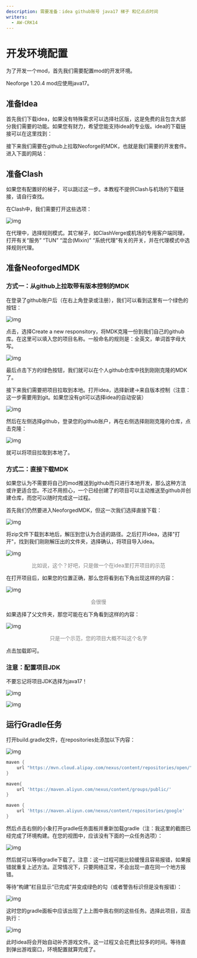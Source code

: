 ```yaml
---
description: 需要准备：idea github账号 java17 梯子 和亿点点时间
writers:
  - AW-CRK14
---
```


# 开发环境配置

为了开发一个mod，首先我们需要配置mod的开发环境。

Neoforge 1.20.4 mod应使用java17。

## 准备Idea

首先我们下载idea，如果没有特殊需求可以选择社区版，这是免费的且包含大部分我们需要的功能。如果您有财力，希望您能支持idea的专业版。idea的下载链接可以在这里找到：

<ModernUrl icon="/icon/jetbrains.png" title="下载 IntelliJ IDEA – 领先的 Java 和 Kotlin IDE" stitle="JetBrains"
 url="https://www.jetbrains.com/zh-cn/idea/download/?section=windows" desc="idea下载链接" />

接下来我们需要在github上拉取Neoforge的MDK，也就是我们需要的开发套件。进入下面的网站：

<ModernUrl icon="/icon/github.png" title="GitHub - neoforged/MDK: The Mod Developer Kit - this is where you start if you want to develop a new mod" stitle="Github" url="https://github.com/neoforged/MDK" />


## 准备Clash

如果您有配置好的梯子，可以跳过这一步。本教程不提供Clash与机场的下载链接，请自行查找。

在Clash中，我们需要打开这些选项：

![img](/current/13.png)

在代理中，选择规则模式。其它梯子，如ClashVerge或机场的专用客户端同理，打开有关“服务” “TUN” “混合(Mixin)” “系统代理"有关的开关，并在代理模式中选择规则代理。

## 准备NeoforgedMDK

### 方式一：从github上拉取带有版本控制的MDK

在登录了github账户后（在右上角登录或注册），我们可以看到这里有一个绿色的按钮：

![img](/current/image.png)

点击，选择Create a new responsitory，将MDK克隆一份到我们自己的github库。在这里可以填入您的项目名称。一般命名的规则是：全英文，单词首字母大写。

![img](/current/1.png)

最后点击下方的绿色按钮，我们就可以在个人github仓库中找到刚刚克隆的MDK了。

接下来我们需要把项目拉取到本地。打开idea，选择新建->来自版本控制（注意：这一步需要用到git。如果您没有git可以选择idea的自动安装）

![img](/current/2.png)

然后在左侧选择github，登录您的github账户，再在右侧选择刚刚克隆的仓库，点击克隆：

![img](/current/3.png)

就可以将项目拉取到本地了。

### 方式二：直接下载MDK

如果您认为不需要将自己的mod推送到github而只进行本地开发，那么这种方法或许更适合您。不过不用担心，一个已经创建了的项目可以主动推送至github并创建仓库，而您可以随时完成这一过程。

首先我们仍然要进入NeoforgedMDK，但这一次我们选择直接下载：

![img](/current/6.png)

将zip文件下载到本地后，解压到您认为合适的路径。之后打开idea，选择"打开"，找到我们刚刚解压出的文件夹，选择确认，将项目导入idea。

![img](/current/7.png)
<p align="center" style="color:grey;font-size:14px;">比如说，这个？好吧，只是做一个在idea里打开项目的示范</p>

在打开项目后，如果您的位置正确，那么您将看到右下角出现这样的内容：


![img](/current/8.png)
<p align="center" style="color:grey;font-size:14px;">会很慢</p>

如果选择了父文件夹，那您可能在右下角看到这样的内容：

![img](/current/9.png)
<p align="center" style="color:grey;font-size:14px;">只是一个示范，您的项目大概不叫这个名字</p>

点击加载即可。

### 注意：配置项目JDK

不要忘记将项目JDK选择为java17！

![img](/current/11.png)

![img](/current/12.png)

## 运行Gradle任务

打开build.gradle文件，在repositories处添加以下内容：

![img](/current/14.png)

```gradle
maven {
    url "https://mvn.cloud.alipay.com/nexus/content/repositories/open/"
}

maven{
    url 'https://maven.aliyun.com/nexus/content/groups/public/'
}

maven {
    url 'https://maven.aliyun.com/nexus/content/repositories/google'
}
```

然后点击右侧的小象打开gradle任务面板并重新加载gradle（注：我这里的截图已经完成了环境构建。在您的视图中，应该没有下面的一众任务选项）：

![img](/current/15.png)

然后就可以等待gradle下载了。注意：这一过程可能比较缓慢且容易报错，如果报错就重复上述方法。正常情况下，只要网络正常，不会出现一直在同一个地方报错。

等待“构建”栏目显示“已完成”并变成绿色的勾（或者警告标识但是没有报错）：

![img](/current/16.png)

这时您的gradle面板中应该出现了上上图中我右侧的这些任务。选择此项目，双击执行：

![img](/current/17.png)

此时idea将会开始自动补齐游戏文件。这一过程又会花费比较多的时间。等待直到弹出游戏窗口，环境配置就算完成了。
